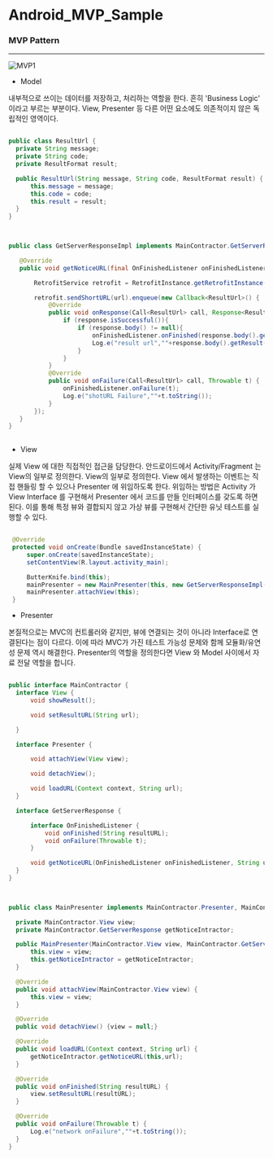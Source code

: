 # Android_MVP_Sample

### MVP Pattern
- - -

![MVP1](https://user-images.githubusercontent.com/30828236/56715159-d5f3c980-6771-11e9-9962-36916bbe9924.png)

 - Model

 내부적으로 쓰이는 데이터를 저장하고, 처리하는 역할을 한다. 흔히 'Business Logic' 이라고 부르는 부분이다. View, Presenter 등 다른 어떤 요소에도 의존적이지 않은 독립적인 영역이다.
 
  ~~~java

public class ResultUrl {
    private String message;
    private String code;
    private ResultFormat result;

    public ResultUrl(String message, String code, ResultFormat result) {
        this.message = message;
        this.code = code;
        this.result = result;
    }
 }
   
 ~~~
  
 ~~~java

public class GetServerResponseImpl implements MainContractor.GetServerResponse {

    @Override
    public void getNoticeURL(final OnFinishedListener onFinishedListener, String url) {

        RetrofitService retrofit = RetrofitInstance.getRetrofitInstance().create(RetrofitService.class);

        retrofit.sendShortURL(url).enqueue(new Callback<ResultUrl>() {
            @Override
            public void onResponse(Call<ResultUrl> call, Response<ResultUrl> response) {
                if (response.isSuccessful()){
                    if (response.body() != null){
                        onFinishedListener.onFinished(response.body().getResult().getUrl());
                        Log.e("result url",""+response.body().getResult().getUrl());
                    }
                }
            }
            @Override
            public void onFailure(Call<ResultUrl> call, Throwable t) {
                onFinishedListener.onFailure(t);
                Log.e("shotURL Failure",""+t.toString());
            }
        });
    }
}
   
 ~~~
 


 - View

 실제 View 에 대한 직접적인 접근을 담당한다. 안드로이드에서 Activity/Fragment 는 View의 일부로 정의한다. View의 일부로 정의한다. View 에서 발생하는 이벤트는 직접 핸들링 할 수 있으나 Presenter 에 위임하도록 한다. 위임하는 방법은 Activity 가 View Interface 를 구현해서 Presenter 에서 코드를 만들 인터페이스를 갖도록 하면 된다. 이를 통해 특정 뷰와 결합되지 않고 가상 뷰를 구현해서 간단한 유닛 테스트를 실행할 수 있다.
 
   ~~~java

    @Override
    protected void onCreate(Bundle savedInstanceState) {
        super.onCreate(savedInstanceState);
        setContentView(R.layout.activity_main);

        ButterKnife.bind(this);
        mainPresenter = new MainPresenter(this, new GetServerResponseImpl());
        mainPresenter.attachView(this);
    }
   
 ~~~

 - Presenter

 본질적으로는 MVC의 컨트롤러와 같지만, 뷰에 연결되는 것이 아니라 Interface로 연결된다는 점이 다르다. 이에 따라 MVC가 가진 테스트 가능성 문제와 함께 모듈화/유연성 문제 역시 해결한다. Presenter의 역할을 정의한다면 View 와 Model 사이에서 자료 전달 역할을 합니다.
 
  ~~~java
 
public interface MainContractor {
    interface View {
        void showResult();

        void setResultURL(String url);

    }

    interface Presenter {

        void attachView(View view);

        void detachView();

        void loadURL(Context context, String url);
    }

    interface GetServerResponse {

        interface OnFinishedListener {
            void onFinished(String resultURL);
            void onFailure(Throwable t);
        }

        void getNoticeURL(OnFinishedListener onFinishedListener, String url);
    }
}
   
 ~~~
 
  ~~~java
 
public class MainPresenter implements MainContractor.Presenter, MainContractor.GetServerResponse.OnFinishedListener{

    private MainContractor.View view;
    private MainContractor.GetServerResponse getNoticeIntractor;

    public MainPresenter(MainContractor.View view, MainContractor.GetServerResponse getNoticeIntractor) {
        this.view = view;
        this.getNoticeIntractor = getNoticeIntractor;
    }

    @Override
    public void attachView(MainContractor.View view) {
        this.view = view;
    }

    @Override
    public void detachView() {view = null;}

    @Override
    public void loadURL(Context context, String url) {
        getNoticeIntractor.getNoticeURL(this,url);
    }

    @Override
    public void onFinished(String resultURL) {
        view.setResultURL(resultURL);
    }

    @Override
    public void onFailure(Throwable t) {
        Log.e("network onFailure",""+t.toString());
    }
}
   
 ~~~





